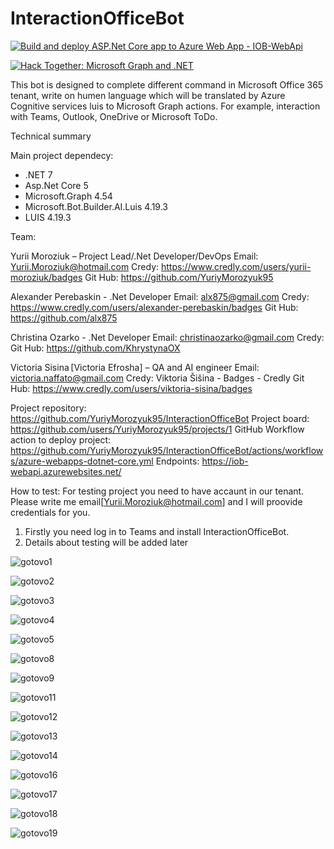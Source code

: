 # InteractionOfficeBot

[![Build and deploy ASP.Net Core app to Azure Web App - IOB-WebApi](https://github.com/YuriyMorozyuk95/InteractionOfficeBot/actions/workflows/azure-webapps-dotnet-core.yml/badge.svg)](https://github.com/YuriyMorozyuk95/InteractionOfficeBot/actions/workflows/azure-webapps-dotnet-core.yml)

[![Hack Together: Microsoft Graph and .NET](https://img.shields.io/badge/Microsoft%20-Hack--Together-orange?style=for-the-badge&logo=microsoft)](https://github.com/microsoft/hack-together)

This bot is designed to complete different command in Microsoft Office 365 tenant, write on humen language which will be translated by Azure Cognitive services luis to Microsoft Graph actions. For example, interaction with Teams, Outlook, OneDrive or Microsoft ToDo.

Technical summary

Main project dependecy:
-	.NET 7
-	Asp.Net Core 5
-	Microsoft.Graph 4.54 
-	Microsoft.Bot.Builder.AI.Luis 4.19.3
-	LUIS 4.19.3


Team:

Yurii Moroziuk – Project Lead/.Net Developer/DevOps
Email: Yurii.Moroziuk@hotmail.com
Credy: https://www.credly.com/users/yurii-moroziuk/badges
Git Hub: https://github.com/YuriyMorozyuk95


Alexander Perebaskin - .Net Developer
Email: alx875@gmail.com
Credy: https://www.credly.com/users/alexander-perebaskin/badges
Git Hub: https://github.com/alx875


Christina Ozarko - .Net Developer
Email: christinaozarko@gmail.com
Credy: 
Git Hub: https://github.com/KhrystynaOX


Victoria Sisina [Victoria Efrosha] – QA and AI engineer 
Email: victoria.naffato@gmail.com 
Credy: Viktoria Šišina - Badges - Credly
Git Hub: https://www.credly.com/users/viktoria-sisina/badges


Project repository: https://github.com/YuriyMorozyuk95/InteractionOfficeBot
Project board: https://github.com/users/YuriyMorozyuk95/projects/1
GitHub Workflow action to deploy project: https://github.com/YuriyMorozyuk95/InteractionOfficeBot/actions/workflows/azure-webapps-dotnet-core.yml
Endpoints: https://iob-webapi.azurewebsites.net/

How to test:
For testing project you need to have accaunt in our tenant. Please write me email[Yurii.Moroziuk@hotmail.com] and I will proovide credentials for you.  

1)	Firstly you need log in to Teams and install InteractionOfficeBot.
2) Details about testing will be added later

![gotovo1](https://user-images.githubusercontent.com/27745979/225170441-e454a85b-e5ab-45dc-aca7-ad3295ca6c88.gif)

![gotovo2](https://user-images.githubusercontent.com/27745979/225170446-0fd64a67-6275-4867-8b19-f6fc751d0a7d.gif)

![gotovo3](https://user-images.githubusercontent.com/27745979/225170450-7a8853c6-916b-460e-a254-87478ce4ca03.gif)

![gotovo4](https://user-images.githubusercontent.com/27745979/225170455-6fb1a04d-1840-455a-b8ac-cf62d929c2ef.gif)

![gotovo5](https://user-images.githubusercontent.com/27745979/225170456-1e9e90a0-d9d6-4a2e-b9c0-e949fd7ff917.gif)

![gotovo8](https://user-images.githubusercontent.com/27745979/225170459-b902d1b1-cd62-4224-b47d-b295e6bcd974.gif)

![gotovo9](https://user-images.githubusercontent.com/27745979/225170460-5dcee558-93db-4c89-84c8-6e1fa4e30691.gif)

![gotovo11](https://user-images.githubusercontent.com/27745979/225170463-21e14b7d-129b-4466-97b0-eb7acbc8dc4f.gif)

![gotovo12](https://user-images.githubusercontent.com/27745979/225170464-36de7f76-c351-4489-8c4f-24d9e4d6f4d6.gif)

![gotovo13](https://user-images.githubusercontent.com/27745979/225170468-1ba59b57-a274-41a8-b5e7-f39c5fc55b6a.gif)

![gotovo14](https://user-images.githubusercontent.com/27745979/225170471-a947704b-7cfd-4125-9898-42b424b7c020.gif)

![gotovo16](https://user-images.githubusercontent.com/27745979/225170473-ffb14305-6d21-4917-9557-572ad63f138b.gif)

![gotovo17](https://user-images.githubusercontent.com/27745979/225170479-ff71d6a6-add3-4cef-b9e1-89901657a6a3.gif)

![gotovo18](https://user-images.githubusercontent.com/27745979/225170480-4aa7ce35-0a33-46de-8263-1933d24dbb2a.gif)

![gotovo19](https://user-images.githubusercontent.com/27745979/225170482-b7c8e7ca-9593-4c6b-b49d-218c897a546a.gif)


